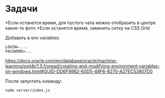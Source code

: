 # Задачи

*Если останется время, для пустого чата можно отобразить в центре какое-то фото
*Если останется время, заменить сетку на CSS Grid

Добавить в env variables:

```env
LOGIN=....
PASSWORD=...
```

<https://docs.oracle.com/en/database/oracle/machine-learning/oml4r/1.5.1/oread/creating-and-modifying-environment-variables-on-windows.html#GUID-DD6F9982-60D5-48F6-8270-A27EC53807D0>

После запустить команду:

`node server/index.js`
